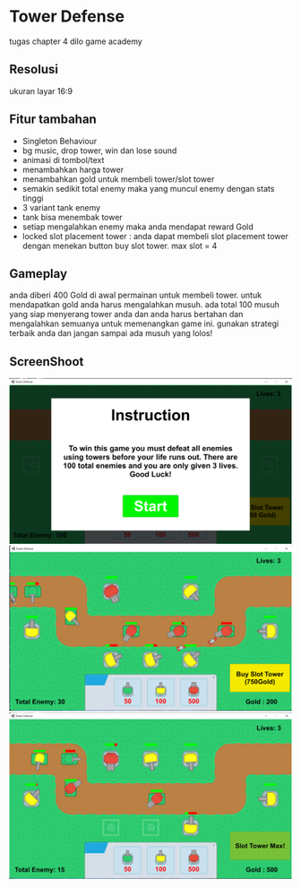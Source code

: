 # Tower Defense
tugas chapter 4 dilo game academy

## Resolusi

ukuran layar 16:9
 
## Fitur tambahan

- Singleton Behaviour
- bg music, drop tower, win dan lose sound
- animasi di tombol/text
- menambahkan harga tower
- menambahkan gold untuk membeli tower/slot tower
- semakin sedikit total enemy maka yang muncul enemy dengan stats tinggi
- 3 variant tank enemy
- tank bisa menembak tower
- setiap mengalahkan enemy maka anda mendapat reward Gold
- locked slot placement tower : anda dapat membeli slot placement tower dengan menekan button buy slot tower. max slot = 4

## Gameplay

anda diberi 400 Gold di awal permainan untuk membeli tower. untuk mendapatkan gold anda harus mengalahkan musuh. ada total 100 musuh yang siap menyerang tower anda dan anda harus bertahan dan mengalahkan semuanya untuk memenangkan game ini. gunakan strategi terbaik anda dan jangan sampai ada musuh yang lolos!

## ScreenShoot
![](https://github.com/yashlan/Tower-Defense/blob/main/ss/ss1.png) <br>
![](https://github.com/yashlan/Tower-Defense/blob/main/ss/ss2.png) <br>
![](https://github.com/yashlan/Tower-Defense/blob/main/ss/ss3.png)

